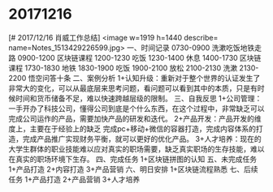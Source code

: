 # 20171216

[# 2017/12/16 肖威工作总结]
<image w=1919 h=1440 describe= name=Notes_1513429226599.jpg>
一、时间记录
0730-0900 洗漱吃饭地铁走路
0900-1200 区块链课程
1200-1230 吃饭
1230-1400 休息
1400-1730 区块链课程
1730-1830 地铁
1830-1900 吃饭
1900-2100 放松
2100-2130 洗漱
2130-2200 悟空问答十条
二、案例分析
1+认知升级：重新对于整个世界的认证发生了非常大的变化，可以从最底层来思考问题，看问题可以看到其中的本质，只是有时候时间和货币储备不足，难以快速跨越层级的限制。
三、自我反思
1+公司管理：一手开办了科技公司，懂得公司到底是个什么东西，在这个过程中，非常缺乏可以完成公司运作的产品，需要加快产品的研发和迭代。
2+产品开发：产品开发的维度上，主要在于经验上的缺乏 完成pc+移动+微信的容器打造，完成内容体系的打造，完成产品推广实现财务平衡，就可以更好的优化产品。
3+人才培养：现在的大学生群体的职业技能难以应对真实的职场需要，缺乏真实职场的生存技能，难以在真实的职场环境下生存。
四、完成任务
1+区块链拼图的认知
五、未完成任务
1+产品打造
2+内容打造
3+产品营销
六、明日安排
1+区块链流程熟悉
七、后续任务
1+产品打造
2+产品营销
3+人才培养
